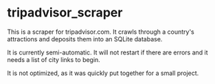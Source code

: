 # tripadvisor_scraper

This is a scraper for tripadvisor.com.  It crawls through a country's attractions and deposits them into an SQLite database.

It is currently semi-automatic. It will not restart if there are errors and it needs a list of city links to begin.

It is not optimized, as it was quickly put together for a small project.
